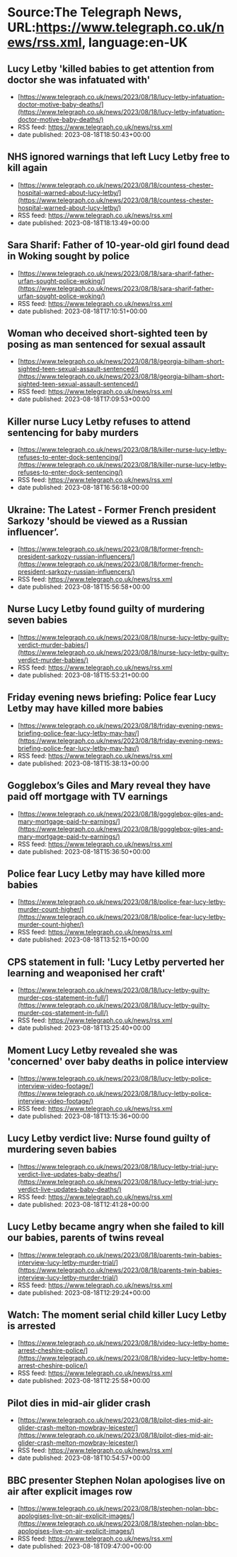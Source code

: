 # Source:The Telegraph News, URL:https://www.telegraph.co.uk/news/rss.xml, language:en-UK

## Lucy Letby 'killed babies to get attention from doctor she was infatuated with'
 - [https://www.telegraph.co.uk/news/2023/08/18/lucy-letby-infatuation-doctor-motive-baby-deaths/](https://www.telegraph.co.uk/news/2023/08/18/lucy-letby-infatuation-doctor-motive-baby-deaths/)
 - RSS feed: https://www.telegraph.co.uk/news/rss.xml
 - date published: 2023-08-18T18:50:43+00:00



## NHS ignored warnings that left Lucy Letby free to kill again
 - [https://www.telegraph.co.uk/news/2023/08/18/countess-chester-hospital-warned-about-lucy-letby/](https://www.telegraph.co.uk/news/2023/08/18/countess-chester-hospital-warned-about-lucy-letby/)
 - RSS feed: https://www.telegraph.co.uk/news/rss.xml
 - date published: 2023-08-18T18:13:49+00:00



## Sara Sharif: Father of 10-year-old girl found dead in Woking sought by police
 - [https://www.telegraph.co.uk/news/2023/08/18/sara-sharif-father-urfan-sought-police-woking/](https://www.telegraph.co.uk/news/2023/08/18/sara-sharif-father-urfan-sought-police-woking/)
 - RSS feed: https://www.telegraph.co.uk/news/rss.xml
 - date published: 2023-08-18T17:10:51+00:00



## Woman who deceived short-sighted teen by posing as man sentenced for sexual assault
 - [https://www.telegraph.co.uk/news/2023/08/18/georgia-bilham-short-sighted-teen-sexual-assault-sentenced/](https://www.telegraph.co.uk/news/2023/08/18/georgia-bilham-short-sighted-teen-sexual-assault-sentenced/)
 - RSS feed: https://www.telegraph.co.uk/news/rss.xml
 - date published: 2023-08-18T17:09:53+00:00



## Killer nurse Lucy Letby refuses to attend sentencing for baby murders
 - [https://www.telegraph.co.uk/news/2023/08/18/killer-nurse-lucy-letby-refuses-to-enter-dock-sentencing/](https://www.telegraph.co.uk/news/2023/08/18/killer-nurse-lucy-letby-refuses-to-enter-dock-sentencing/)
 - RSS feed: https://www.telegraph.co.uk/news/rss.xml
 - date published: 2023-08-18T16:56:18+00:00



## Ukraine: The Latest - Former French president Sarkozy 'should be viewed as a Russian influencer’.
 - [https://www.telegraph.co.uk/news/2023/08/18/former-french-president-sarkozy-russian-influencers/](https://www.telegraph.co.uk/news/2023/08/18/former-french-president-sarkozy-russian-influencers/)
 - RSS feed: https://www.telegraph.co.uk/news/rss.xml
 - date published: 2023-08-18T15:56:58+00:00



## Nurse Lucy Letby found guilty of murdering seven babies
 - [https://www.telegraph.co.uk/news/2023/08/18/nurse-lucy-letby-guilty-verdict-murder-babies/](https://www.telegraph.co.uk/news/2023/08/18/nurse-lucy-letby-guilty-verdict-murder-babies/)
 - RSS feed: https://www.telegraph.co.uk/news/rss.xml
 - date published: 2023-08-18T15:53:21+00:00



## Friday evening news briefing: Police fear Lucy Letby may have killed more babies
 - [https://www.telegraph.co.uk/news/2023/08/18/friday-evening-news-briefing-police-fear-lucy-letby-may-hav/](https://www.telegraph.co.uk/news/2023/08/18/friday-evening-news-briefing-police-fear-lucy-letby-may-hav/)
 - RSS feed: https://www.telegraph.co.uk/news/rss.xml
 - date published: 2023-08-18T15:38:13+00:00



## Gogglebox’s Giles and Mary reveal they have paid off mortgage with TV earnings
 - [https://www.telegraph.co.uk/news/2023/08/18/gogglebox-giles-and-mary-mortgage-paid-tv-earnings/](https://www.telegraph.co.uk/news/2023/08/18/gogglebox-giles-and-mary-mortgage-paid-tv-earnings/)
 - RSS feed: https://www.telegraph.co.uk/news/rss.xml
 - date published: 2023-08-18T15:36:50+00:00



## Police fear Lucy Letby may have killed more babies
 - [https://www.telegraph.co.uk/news/2023/08/18/police-fear-lucy-letby-murder-count-higher/](https://www.telegraph.co.uk/news/2023/08/18/police-fear-lucy-letby-murder-count-higher/)
 - RSS feed: https://www.telegraph.co.uk/news/rss.xml
 - date published: 2023-08-18T13:52:15+00:00



## CPS statement in full: 'Lucy Letby perverted her learning and weaponised her craft'
 - [https://www.telegraph.co.uk/news/2023/08/18/lucy-letby-guilty-murder-cps-statement-in-full/](https://www.telegraph.co.uk/news/2023/08/18/lucy-letby-guilty-murder-cps-statement-in-full/)
 - RSS feed: https://www.telegraph.co.uk/news/rss.xml
 - date published: 2023-08-18T13:25:40+00:00



## Moment Lucy Letby revealed she was 'concerned' over baby deaths in police interview
 - [https://www.telegraph.co.uk/news/2023/08/18/lucy-letby-police-interview-video-footage/](https://www.telegraph.co.uk/news/2023/08/18/lucy-letby-police-interview-video-footage/)
 - RSS feed: https://www.telegraph.co.uk/news/rss.xml
 - date published: 2023-08-18T13:15:36+00:00



## Lucy Letby verdict live: Nurse found guilty of murdering seven babies
 - [https://www.telegraph.co.uk/news/2023/08/18/lucy-letby-trial-jury-verdict-live-updates-baby-deaths/](https://www.telegraph.co.uk/news/2023/08/18/lucy-letby-trial-jury-verdict-live-updates-baby-deaths/)
 - RSS feed: https://www.telegraph.co.uk/news/rss.xml
 - date published: 2023-08-18T12:41:28+00:00



## Lucy Letby became angry when she failed to kill our babies, parents of twins reveal
 - [https://www.telegraph.co.uk/news/2023/08/18/parents-twin-babies-interview-lucy-letby-murder-trial/](https://www.telegraph.co.uk/news/2023/08/18/parents-twin-babies-interview-lucy-letby-murder-trial/)
 - RSS feed: https://www.telegraph.co.uk/news/rss.xml
 - date published: 2023-08-18T12:29:24+00:00



## Watch: The moment serial child killer Lucy Letby is arrested
 - [https://www.telegraph.co.uk/news/2023/08/18/video-lucy-letby-home-arrest-cheshire-police/](https://www.telegraph.co.uk/news/2023/08/18/video-lucy-letby-home-arrest-cheshire-police/)
 - RSS feed: https://www.telegraph.co.uk/news/rss.xml
 - date published: 2023-08-18T12:25:58+00:00



## Pilot dies in mid-air glider crash
 - [https://www.telegraph.co.uk/news/2023/08/18/pilot-dies-mid-air-glider-crash-melton-mowbray-leicester/](https://www.telegraph.co.uk/news/2023/08/18/pilot-dies-mid-air-glider-crash-melton-mowbray-leicester/)
 - RSS feed: https://www.telegraph.co.uk/news/rss.xml
 - date published: 2023-08-18T10:54:57+00:00



## BBC presenter Stephen Nolan apologises live on air after explicit images row
 - [https://www.telegraph.co.uk/news/2023/08/18/stephen-nolan-bbc-apologises-live-on-air-explicit-images/](https://www.telegraph.co.uk/news/2023/08/18/stephen-nolan-bbc-apologises-live-on-air-explicit-images/)
 - RSS feed: https://www.telegraph.co.uk/news/rss.xml
 - date published: 2023-08-18T09:47:00+00:00



